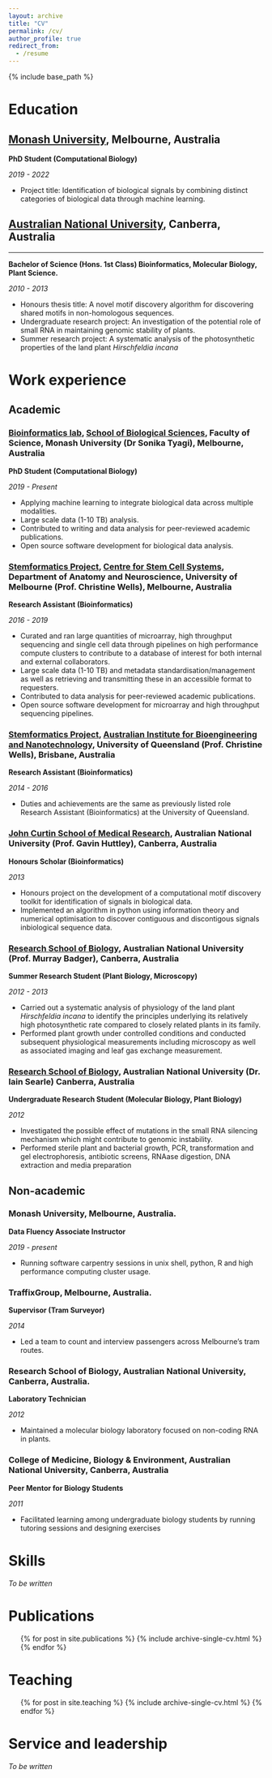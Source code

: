```yaml
---
layout: archive
title: "CV"
permalink: /cv/
author_profile: true
redirect_from:
  - /resume
---
```


{% include base_path %}

Education
======

## [Monash University](https://www.monash.edu/science/schools/biological-sciences), Melbourne, Australia

**PhD Student (Computational Biology)**

*2019 - 2022*

- Project title: Identification of biological signals by combining distinct categories of biological data through machine learning.

## [Australian National University](https://biology.anu.edu.au/), Canberra, Australia
******

**Bachelor of Science (Hons. 1st Class) Bioinformatics, Molecular Biology, Plant Science.**

*2010 - 2013*

- Honours thesis title: A novel motif discovery algorithm for discovering shared motifs in non-homologous sequences.
- Undergraduate research project: An investigation of the potential role of small RNA in maintaining genomic stability of plants.
- Summer research project: A systematic analysis of the photosynthetic properties of the land plant *Hirschfeldia incana*

Work experience
======

## Academic

### [Bioinformatics lab](https://bioinformaticslab.erc.monash.edu/), [School of Biological Sciences](https://www.monash.edu/science/schools/biological-sciences), Faculty of Science, Monash University (Dr Sonika Tyagi), Melbourne, Australia

**PhD Student (Computational Biology)**

*2019 - Present*

- Applying machine learning to integrate biological data across multiple modalities.
- Large scale data (1-10 TB) analysis.
- Contributed to writing and data analysis for peer-reviewed academic publications.
- Open source software development for biological data analysis.

### [Stemformatics Project](www.stemformatics.org), [Centre for Stem Cell Systems](https://biomedicalsciences.unimelb.edu.au/departments/anatomy-and-neuroscience/engage/cscs), Department of Anatomy and Neuroscience, University of Melbourne (Prof. Christine Wells), Melbourne, Australia

**Research Assistant (Bioinformatics)**

*2016 - 2019*

- Curated and ran large quantities of microarray, high throughput sequencing and single cell data through pipelines on high performance compute clusters to contribute to a database of interest for both internal and external collaborators.
- Large scale data (1-10 TB) and metadata standardisation/management as well as retrieving and transmitting these in an accessible format to requesters.
- Contributed to data analysis for peer-reviewed academic publications.
- Open source software development for microarray and high throughput sequencing pipelines.

### [Stemformatics Project](www.stemformatics.org), [Australian Institute for Bioengineering and Nanotechnology](https://aibn.uq.edu.au/), University of Queensland (Prof. Christine Wells), Brisbane, Australia

**Research Assistant (Bioinformatics)**

*2014 - 2016*

- Duties and achievements are the same as previously listed role Research Assistant (Bioinformatics) at the University of Queensland.

### [John Curtin School of Medical Research](https://jcsmr.anu.edu.au/), Australian National University (Prof. Gavin Huttley), Canberra, Australia

**Honours Scholar (Bioinformatics)**

*2013*

- Honours project on the development of a computational motif discovery toolkit for identification of signals in biological data.
- Implemented an algorithm in python using information theory and numerical optimisation to discover contiguous and discontigous signals inbiological sequence data.

### [Research School of Biology](https://biology.anu.edu.au/), Australian National University (Prof. Murray Badger), Canberra, Australia

**Summer Research Student (Plant Biology, Microscopy)**

*2012 - 2013*

- Carried out a systematic analysis of physiology of the land plant *Hirschfeldia incana* to identify the principles underlying its relatively high photosynthetic rate compared to closely related plants in its family.
- Performed plant growth under controlled conditions and conducted subsequent physiological measurements including microscopy as well as associated imaging and leaf gas exchange measurement.

### [Research School of Biology](https://biology.anu.edu.au/), Australian National University (Dr. Iain Searle) Canberra, Australia

**Undergraduate Research Student (Molecular Biology, Plant Biology)**

*2012*

- Investigated the possible effect of mutations in the small RNA silencing mechanism which might contribute to genomic instability.
- Performed sterile plant and bacterial growth, PCR, transformation and gel electrophoresis, antibiotic screens, RNAase digestion, DNA extraction and media preparation

## Non-academic

### Monash University, Melbourne, Australia.

**Data Fluency Associate Instructor**

*2019 - present*

- Running software carpentry sessions in unix shell, python, R and high performance computing cluster usage.

### TraffixGroup, Melbourne, Australia.

**Supervisor (Tram Surveyor)**

*2014*

- Led a team to count and interview passengers across Melbourne’s tram routes.

### Research School of Biology, Australian National University, Canberra, Australia.

**Laboratory Technician**

*2012*

- Maintained a molecular biology laboratory focused on non-coding RNA in plants.

### College of Medicine, Biology & Environment, Australian National University, Canberra, Australia

**Peer Mentor for Biology Students**

*2011*

- Facilitated learning among undergraduate biology students by running tutoring sessions and designing exercises

Skills
======
*To be written*

Publications
======
  <ul>{% for post in site.publications %}
    {% include archive-single-cv.html %}
  {% endfor %}</ul>

<!-- Talks
======
  <ul>{% for post in site.talks %}
    {% include archive-single-talk-cv.html %}
  {% endfor %}</ul> -->

Teaching
======
  <ul>{% for post in site.teaching %}
    {% include archive-single-cv.html %}
  {% endfor %}</ul>

Service and leadership
======
*To be written*
